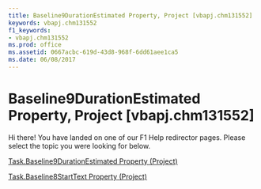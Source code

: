 ```yaml
---
title: Baseline9DurationEstimated Property, Project [vbapj.chm131552]
keywords: vbapj.chm131552
f1_keywords:
- vbapj.chm131552
ms.prod: office
ms.assetid: 0667acbc-619d-43d8-968f-6dd61aee1ca5
ms.date: 06/08/2017
---
```



# Baseline9DurationEstimated Property, Project [vbapj.chm131552]

Hi there! You have landed on one of our F1 Help redirector pages. Please select the topic you were looking for below.

[Task.Baseline9DurationEstimated Property (Project)](http://msdn.microsoft.com/library/7a496de7-a7a1-894f-e88f-6e1ec4704478%28Office.15%29.aspx)

[Task.Baseline8StartText Property (Project)](http://msdn.microsoft.com/library/f9ce5373-f49b-e28b-1323-b0ac0896df09%28Office.15%29.aspx)


